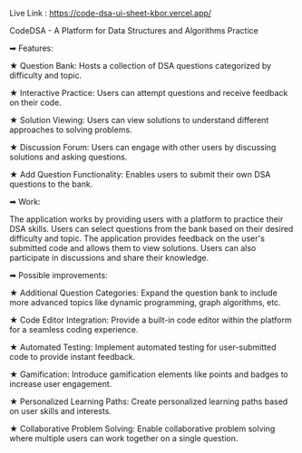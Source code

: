 Live Link : https://code-dsa-ui-sheet-kbor.vercel.app/

CodeDSA - A Platform for Data Structures and Algorithms Practice

➡ Features:

★ Question Bank: Hosts a collection of DSA questions categorized by difficulty and topic.

★ Interactive Practice: Users can attempt questions and receive feedback on their code.

★ Solution Viewing: Users can view solutions to understand different approaches to solving problems.

★ Discussion Forum: Users can engage with other users by discussing solutions and asking questions.

★ Add Question Functionality: Enables users to submit their own DSA questions to the bank.


➡ Work:

The application works by providing users with a platform to practice their DSA skills. Users can select questions from the bank based on their desired difficulty and topic. The application provides feedback on the user's submitted code and allows them to view solutions. Users can also participate in discussions and share their knowledge.

➡ Possible improvements:

★ Additional Question Categories: Expand the question bank to include more advanced topics like dynamic programming, graph algorithms, etc.

★ Code Editor Integration: Provide a built-in code editor within the platform for a seamless coding experience.

★ Automated Testing: Implement automated testing for user-submitted code to provide instant feedback.

★ Gamification: Introduce gamification elements like points and badges to increase user engagement.

★ Personalized Learning Paths: Create personalized learning paths based on user skills and interests.

★ Collaborative Problem Solving: Enable collaborative problem solving where multiple users can work together on a single question.
